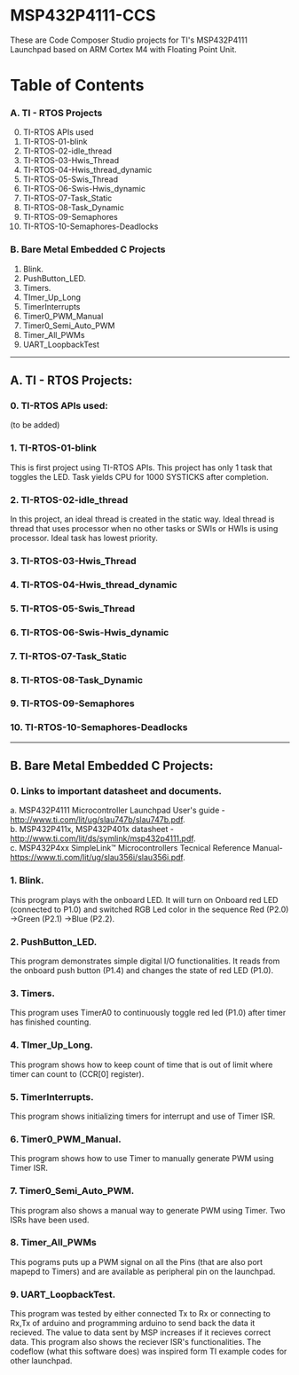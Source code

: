 # MSP432P4111-CCS
These are Code Composer Studio projects for TI's MSP432P4111 Launchpad based on ARM Cortex M4 with Floating Point Unit.

# Table of Contents
 ### A.  TI - RTOS Projects
   0. TI-RTOS APIs used
   1. TI-RTOS-01-blink
   2. TI-RTOS-02-idle_thread
   3. TI-RTOS-03-Hwis_Thread
   4. TI-RTOS-04-Hwis_thread_dynamic
   5. TI-RTOS-05-Swis_Thread 
   6. TI-RTOS-06-Swis-Hwis_dynamic
   7. TI-RTOS-07-Task_Static
   8. TI-RTOS-08-Task_Dynamic
   9. TI-RTOS-09-Semaphores
   10. TI-RTOS-10-Semaphores-Deadlocks
 ### B.  Bare Metal Embedded C Projects
   1. Blink.
   2. PushButton_LED.  
   3. Timers. 
   4. TImer_Up_Long
   5. TimerInterrupts
   6. Timer0_PWM_Manual
   7. Timer0_Semi_Auto_PWM
   8. Timer_All_PWMs
   9. UART_LoopbackTest
   
***

## A. TI - RTOS Projects:

### 0. TI-RTOS APIs used: 
(to be added)

### 1. TI-RTOS-01-blink
This is first project using TI-RTOS APIs. This project has only 1 task that toggles the LED. Task yields CPU for 1000 SYSTICKS after completion.

### 2. TI-RTOS-02-idle_thread
In this project, an ideal thread is created in the static way. Ideal thread is thread that uses processor when no other tasks or SWIs or HWIs is using processor. Ideal task has lowest priority.

### 3. TI-RTOS-03-Hwis_Thread
### 4. TI-RTOS-04-Hwis_thread_dynamic
### 5. TI-RTOS-05-Swis_Thread 
### 6. TI-RTOS-06-Swis-Hwis_dynamic	 
### 7. TI-RTOS-07-Task_Static
### 8. TI-RTOS-08-Task_Dynamic
### 9. TI-RTOS-09-Semaphores
### 10. TI-RTOS-10-Semaphores-Deadlocks

***

## B. Bare Metal Embedded C Projects:  
### 0. Links to important datasheet and documents.
   a. MSP432P4111 Microcontroller Launchpad User's guide - http://www.ti.com/lit/ug/slau747b/slau747b.pdf.  
   b. MSP432P411x, MSP432P401x datasheet - http://www.ti.com/lit/ds/symlink/msp432p4111.pdf.  
   c. MSP432P4xx SimpleLink™ Microcontrollers Tecnical Reference Manual- https://www.ti.com/lit/ug/slau356i/slau356i.pdf.  


### 1. Blink. 
This program plays with the onboard LED. It will turn on Onboard red LED (connected to P1.0) and switched RGB Led color in the sequence Red (P2.0) ->Green (P2.1) ->Blue (P2.2).  

### 2. PushButton_LED.  
This program demonstrates simple digital I/O functionalities. It reads from the onboard push button (P1.4) and changes the state of red LED (P1.0).  

### 3. Timers.  
This program uses TimerA0 to continuously toggle red led (P1.0) after timer has finished counting.  

### 4. TImer_Up_Long.  
This program shows how to keep count of time that is out of limit where timer can count to (CCR[0] register).   

### 5. TimerInterrupts.  
This program shows initializing timers for interrupt and use of Timer ISR.  

### 6. Timer0_PWM_Manual.   
This program shows how to use Timer to manually generate PWM using Timer ISR.  

### 7. Timer0_Semi_Auto_PWM.  
This program also shows a manual way to generate PWM using Timer. Two ISRs have been used.    

### 8. Timer_All_PWMs
This pograms puts up a PWM signal on all the Pins (that are also port mapepd to Timers) and are available as peripheral pin on the launchpad.

### 9. UART_LoopbackTest.  
This program was tested by either connected Tx to Rx or connecting to Rx,Tx of arduino and programming arduino to send back the data it recieved. The value to data sent by MSP increases if it recieves correct data. This program also shows the reciever ISR's functionalities.  The codeflow (what this software does) was inspired form TI example codes for other launchpad.

